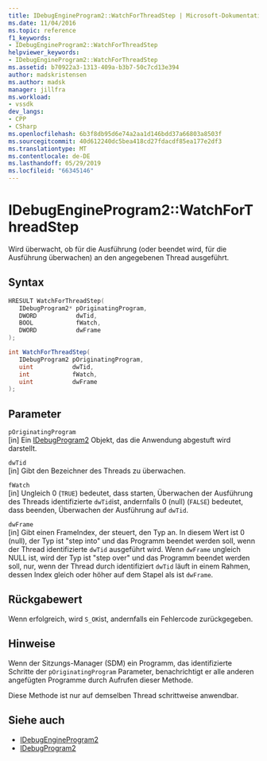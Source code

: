 ```yaml
---
title: IDebugEngineProgram2::WatchForThreadStep | Microsoft-Dokumentation
ms.date: 11/04/2016
ms.topic: reference
f1_keywords:
- IDebugEngineProgram2::WatchForThreadStep
helpviewer_keywords:
- IDebugEngineProgram2::WatchForThreadStep
ms.assetid: b70922a3-1313-409a-b3b7-50c7cd13e394
author: madskristensen
ms.author: madsk
manager: jillfra
ms.workload:
- vssdk
dev_langs:
- CPP
- CSharp
ms.openlocfilehash: 6b3f8db95d6e74a2aa1d146bdd37a66803a8503f
ms.sourcegitcommit: 40d612240dc5bea418cd27fdacdf85ea177e2df3
ms.translationtype: MT
ms.contentlocale: de-DE
ms.lasthandoff: 05/29/2019
ms.locfileid: "66345146"
---
```

# <a name="idebugengineprogram2watchforthreadstep"></a>IDebugEngineProgram2::WatchForThreadStep
Wird überwacht, ob für die Ausführung (oder beendet wird, für die Ausführung überwachen) an den angegebenen Thread ausgeführt.

## <a name="syntax"></a>Syntax

```cpp
HRESULT WatchForThreadStep( 
   IDebugProgram2* pOriginatingProgram,
   DWORD           dwTid,
   BOOL            fWatch,
   DWORD           dwFrame
);
```

```csharp
int WatchForThreadStep( 
   IDebugProgram2 pOriginatingProgram,
   uint           dwTid,
   int            fWatch,
   uint           dwFrame
);
```

## <a name="parameters"></a>Parameter
`pOriginatingProgram`\
[in] Ein [IDebugProgram2](../../../extensibility/debugger/reference/idebugprogram2.md) Objekt, das die Anwendung abgestuft wird darstellt.

`dwTid`\
[in] Gibt den Bezeichner des Threads zu überwachen.

`fWatch`\
[in] Ungleich 0 (`TRUE`) bedeutet, dass starten, Überwachen der Ausführung des Threads identifizierte `dwTid`ist, andernfalls 0 (null) (`FALSE`) bedeutet, dass beenden, Überwachen der Ausführung auf `dwTid`.

`dwFrame`\
[in] Gibt einen FrameIndex, der steuert, den Typ an. In diesem Wert ist 0 (null), der Typ ist "step into" und das Programm beendet werden soll, wenn der Thread identifizierte `dwTid` ausgeführt wird. Wenn `dwFrame` ungleich NULL ist, wird der Typ ist "step over" und das Programm beendet werden soll, nur, wenn der Thread durch identifiziert `dwTid` läuft in einem Rahmen, dessen Index gleich oder höher auf dem Stapel als ist `dwFrame`.

## <a name="return-value"></a>Rückgabewert
 Wenn erfolgreich, wird `S_OK`ist, andernfalls ein Fehlercode zurückgegeben.

## <a name="remarks"></a>Hinweise
 Wenn der Sitzungs-Manager (SDM) ein Programm, das identifizierte Schritte der `pOriginatingProgram` Parameter, benachrichtigt er alle anderen angefügten Programme durch Aufrufen dieser Methode.

 Diese Methode ist nur auf demselben Thread schrittweise anwendbar.

## <a name="see-also"></a>Siehe auch
- [IDebugEngineProgram2](../../../extensibility/debugger/reference/idebugengineprogram2.md)
- [IDebugProgram2](../../../extensibility/debugger/reference/idebugprogram2.md)